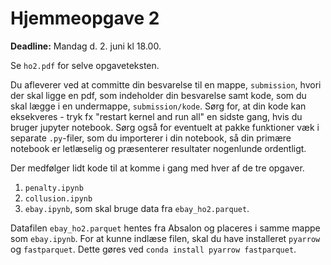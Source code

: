 # Hjemmeopgave 2

**Deadline:** Mandag d. 2. juni kl 18.00. 

Se `ho2.pdf` for selve opgaveteksten. 

Du afleverer ved at committe din besvarelse til en mappe, `submission`, hvori der skal ligge en pdf, som indeholder din besvarelse samt kode, som du skal lægge i en undermappe, `submission/kode`. Sørg for, at din kode kan eksekveres - tryk fx "restart kernel and run all" en sidste gang, hvis du bruger jupyter notebook. Sørg også for eventuelt at pakke funktioner væk i separate `.py`-filer, som du importerer i din notebook, så din primære notebook er letlæselig og præsenterer resultater nogenlunde ordentligt. 

Der medfølger lidt kode til at komme i gang med hver af de tre opgaver. 
1. `penalty.ipynb`
2. `collusion.ipynb`
3. `ebay.ipynb`, som skal bruge data fra `ebay_ho2.parquet`. 

Datafilen `ebay_ho2.parquet` hentes fra Absalon og placeres i samme mappe som `ebay.ipynb`. For at kunne indlæse filen, skal du have installeret `pyarrow` og `fastparquet`. Dette gøres ved `conda install pyarrow fastparquet`.  
